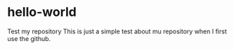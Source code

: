 # hello-world
Test my repository
This is just a simple test about mu repository when I first use the github.
